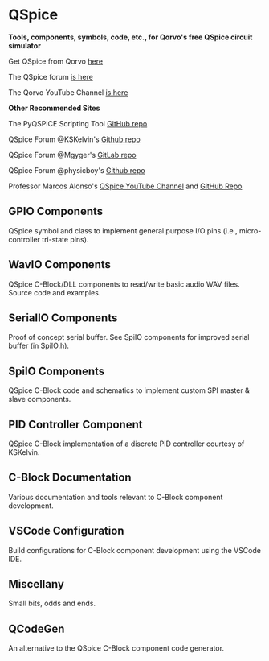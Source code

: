 # QSpice
**Tools, components, symbols, code, etc., for Qorvo's free QSpice circuit simulator**

Get QSpice from Qorvo [here](https://www.qorvo.com/)

The QSpice forum [is here](https://forum.qorvo.com/c/qspice/)

The Qorvo YouTube Channel [is here](https://www.youtube.com/c/qorvo)

**Other Recommended Sites**

The PyQSPICE Scripting Tool [GitHub repo](https://github.com/Qorvo/PyQSPICE)

QSpice Forum @KSKelvin's [Github repo](https://github.com/KSKelvin-Github/Qspice/)

QSpice Forum @Mgyger's [GitLab repo](https://gitlab.com/mgyger/qspice-symbols/)

QSpice Forum @physicboy's [Github repo](https://github.com/physicboy/QSPICE)

Professor Marcos Alonso's [QSpice YouTube Channel](https://www.youtube.com/@MarcosAlonsoElectronics) and [GitHub Repo](https://github.com/marcosalonsoelectronics/website)


## GPIO Components
QSpice symbol and class to implement general purpose I/O pins (i.e., micro-controller tri-state pins).

## WavIO Components
QSpice C-Block/DLL components to read/write basic audio WAV files.  Source code and examples.

## SerialIO Components
Proof of concept serial buffer.  See SpiIO components for improved serial buffer (in SpiIO.h).

## SpiIO Components
QSpice C-Block code and schematics to implement custom SPI master & slave components.

## PID Controller Component
QSpice C-Block implementation of a discrete PID controller courtesy of KSKelvin.

## C-Block Documentation
Various documentation and tools relevant to C-Block component development.

## VSCode Configuration
Build configurations for C-Block component development using the VSCode IDE.

## Miscellany
Small bits, odds and ends.

## QCodeGen
An alternative to the QSpice C-Block component code generator.
